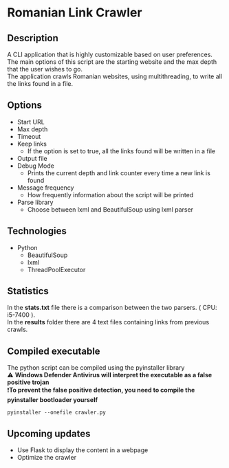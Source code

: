 # Romanian Link Crawler

## Description
A CLI application that is highly customizable based on user preferences.<br>
The main options of this script are the starting website and the max depth that the user wishes to go.<br>
The application crawls Romanian websites, using multithreading, to write all the links found in a file. 

## Options
  - Start URL
  - Max depth
  - Timeout
  - Keep links
    - If the option is set to true, all the links found will be written in a file
  - Output file
  - Debug Mode
    - Prints the current depth and link counter every time a new link is found
  - Message frequency
    - How frequently information about the script will be printed
  - Parse library
    - Choose between lxml and BeautifulSoup using lxml parser

## Technologies
  - Python
    - BeautifulSoup
    - lxml
    - ThreadPoolExecutor

## Statistics
In the **stats.txt** file there is a comparison between the two parsers. ( CPU: i5-7400 ).<br>
In the **results** folder there are 4 text files containing links from previous crawls.

## Compiled executable
The python script can be compiled using the pyinstaller library<br>
:warning: **Windows Defender Antivirus will interpret the executable as a false positive trojan**<br>
❗**To prevent the false positive detection, you need to compile the pyinstaller bootloader yourself**

```
pyinstaller --onefile crawler.py
```

## Upcoming updates
  - Use Flask to display the content in a webpage
  - Optimize the crawler
